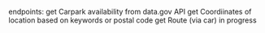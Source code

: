 endpoints:
get Carpark availability from data.gov API
get Coordiinates of location based on keywords or postal code 
get Route (via car) in progress
